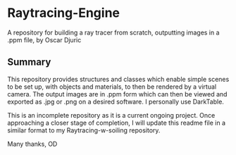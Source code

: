 # Raytracing-Engine

A repository for building a ray tracer from scratch, outputting images in a .ppm file, by Oscar Djuric

## Summary
This repository provides structures and classes which enable simple scenes to be set up, with objects and materials, to then be rendered by a virtual camera. The output images are in .ppm form which can then be viewed and exported as .jpg or .png on a desired software. I personally use DarkTable. 

This is an incomplete repository as it is a current ongoing project. Once approaching a closer stage of completion, I will update this readme file in a similar format to my Raytracing-w-soiling repository. 

Many thanks, 
OD

